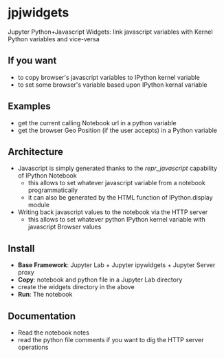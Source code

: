 # jpjwidgets
Jupyter Python+Javascript Widgets: link javascript variables with Kernel Python variables and vice-versa

## If you want

* to copy browser's javascript variables to IPython kernel variable
* to set some browser's variable based upon IPython kernal variable

## Examples

* get the current calling Notebook url in a python variable
* get the browser Geo Position (if the user accepts) in a Python variable

## Architecture

* Javascript is simply generated thanks to the _repr_javascript_ capability of IPython Notebook
   * this allows to set whatever javascript variable from a notebook programmatically
   * it can also be generated by the HTML function of IPython.display module
* Writing back javascript values to the notebook via the HTTP server
   * this allows to set whatever python IPython kernel variable with javascript Browser values

## Install

* **Base Framework**: Jupyter Lab + Jupyter ipywidgets + Jupyter Server proxy
* **Copy**: notebook and python file in a Jupyter Lab directory
* create the widgets directory in the above
* **Run**: The notebook

## Documentation

* Read the notebook notes
* read the python file comments if you want to dig the HTTP server operations
